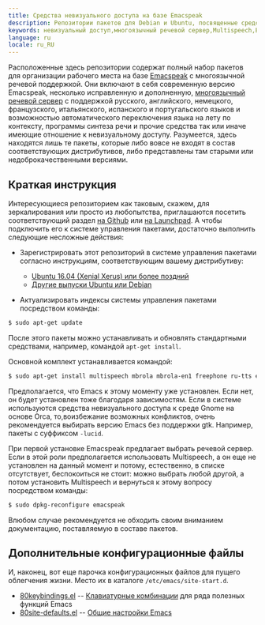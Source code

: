 ```yaml
---
title: Средства невизуального доступа на базе Emacspeak
description: Репозитории пакетов для Debian и Ubuntu, посвященные средствам невизуального доступа. здесь исправленная и дополненная версия Emacspeak, многоязычный речевой сервер, речевые синтезаторы и прочее.
keywords: невизуальный доступ,многоязычный речевой сервер,Multispeech,Emacspeak,Ubuntu,Debian
language: ru
locale: ru_RU
---
```


Расположенные здесь репозитории содержат полный набор пакетов для
организации рабочего места на базе
[Emacspeak](https://github.com/tvraman/emacspeak)
с многоязычной речевой поддержкой. Они включают в себя современную
версию Emacspeak, несколько исправленную и дополненную,
[многоязычный речевой сервер](https://github.com/poretsky/multispeech)
с поддержкой русского, английского, немецкого, французского,
итальянского, испанского и португальского языков и возможностью
автоматического переключения языка на лету по контексту,
программы синтеза речи и прочие средства так или иначе имеющие
отношение к невизуальному доступу. Разумеется, здесь находятся лишь те
пакеты, которые либо вовсе не входят в состав соответствующих
дистрибутивов, либо представлены там старыми или недоброкачественными
версиями.


## Краткая инструкция

Интересующиеся репозиторием как таковым, скажем, для зеркалирования
или просто из любопытства, приглашаются посетить соответствующий раздел
[на Github](https://github.com/poretsky/ppa) или
[на Launchpad](https://launchpad.net/~poretsky/+archive/ubuntu/a11y).
А чтобы подключить его к системе управления пакетами, достаточно
выполнить следующие несложные действия:

- Зарегистрировать этот репозиторий в системе управления пакетами
  согласно инструкциям, соответствующим вашему дистрибутиву:
  - [Ubuntu 16.04 (Xenial Xerus) или более поздний](binding-lp-ru.md)
  - [Другие выпуски Ubuntu или Debian](binding-repo-ru.md)

- Актуализировать индексы системы управления пакетами посредством
  команды:

```bash
$ sudo apt-get update
```

После этого пакеты можно устанавливать и обновлять стандартными
средствами, например, командой `apt-get install`.

Основной комплект устанавливается командой:

```bash
$ sudo apt-get install multispeech mbrola mbrola-en1 freephone ru-tts emacspeak
```

Предполагается, что Emacs к этому моменту уже установлен. Если нет, он
будет установлен тоже благодаря зависимостям. Если в системе
используются средства невизуального доступа к среде Gnome на основе
Orca, то,воизбежание возможных конфликтов, очень рекомендуется
выбирать версию Emacs без поддержки gtk. Например, пакеты с суффиксом
`-lucid`.

При первой установке Emacspeak предлагает выбрать речевой сервер. Если
в этой роли предполагается использовать Multispeech, а он еще не
установлен на данный момент и потому, естественно, в списке
отсутствует, беспокоиться не стоит: можно выбрать любой другой, а
потом установить Multispeech и вернуться к этому вопросу посредством
команды:

```bash
$ sudo dpkg-reconfigure emacspeak
```

Влюбом случае рекомендуется не обходить своим вниманием документацию,
поставляемую в составе пакетов.


## Дополнительные конфигурационные файлы

И, наконец, вот еще парочка конфигурационных файлов для пущего
облегчения жизни. Место их в каталоге `/etc/emacs/site-start.d`.

- [80keybindings.el](files/80keybindings.el) -- [Клавиатурные комбинации](emacs-keybindings-ru.md)
  для ряда полезных функций Emacs
- [80site-defaults.el](files/80site-defaults.el) -- [Общие настройки Emacs](emacs-settings-ru.md)
